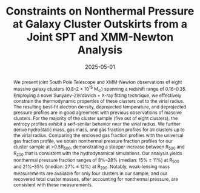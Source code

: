 ---
title: "Constraints on Nonthermal Pressure at Galaxy Cluster Outskirts from a Joint SPT and XMM-Newton Analysis"
collection: "publications"
category: "co_papers"
permalink: /publications/2025ApJ984L63S
link: https://ui.adsabs.harvard.edu/abs/2025ApJ...984L..63S/abstract
date: 2025-05-01
venue: "The Astrophysical Journal"
citation: "Zebrowski, J. A., Reichardt, C. L., Anderson, A. J., et al. (2025), arXiv e-prints, arXiv:2505.02827."
abstract: "We present joint South Pole Telescope and XMM-Newton observations of eight massive galaxy clusters (0.8–2 × 10<SUP>15</SUP> M<SUB>⊙</SUB>) spanning a redshift range of 0.16–0.35. Employing a novel Sunyaev–Zel'dovich + X-ray fitting technique, we effectively constrain the thermodynamic properties of these clusters out to the virial radius. The resulting best-fit electron density, deprojected temperature, and deprojected pressure profiles are in good agreement with previous observations of massive clusters. For the majority of the cluster sample (five out of eight clusters), the entropy profiles exhibit a self-similar behavior near the virial radius. We further derive hydrostatic mass, gas mass, and gas fraction profiles for all clusters up to the virial radius. Comparing the enclosed gas fraction profiles with the universal gas fraction profile, we obtain nonthermal pressure fraction profiles for our cluster sample at &gt;0.5R<SUB>500</SUB>, demonstrating a steeper increase between R<SUB>500</SUB> and R<SUB>200</SUB> that is consistent with the hydrodynamical simulations. Our analysis yields nonthermal pressure fraction ranges of 8%–28% (median: 15% ± 11%) at R<SUB>500</SUB> and 21%–35% (median: 27% ± 12%) at R<SUB>200</SUB>. Notably, weak-lensing mass measurements are available for only four clusters in our sample, and our recovered total cluster masses, after accounting for nonthermal pressure, are consistent with these measurements."
---